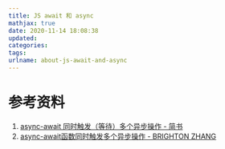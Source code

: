 ```yaml
---
title: JS await 和 async
mathjax: true
date: 2020-11-14 18:08:38
updated:
categories:
tags:
urlname: about-js-await-and-async
---
```




<!-- more -->





# 参考资料

1. [async-await 同时触发（等待）多个异步操作 - 简书](https://www.jianshu.com/p/4b0ce07d6c2f)
2. [async-await函数同时触发多个异步操作 - BRIGHTON ZHANG](https://brightonzhang.com/posts/async-await-trigger-simultaneously/)

